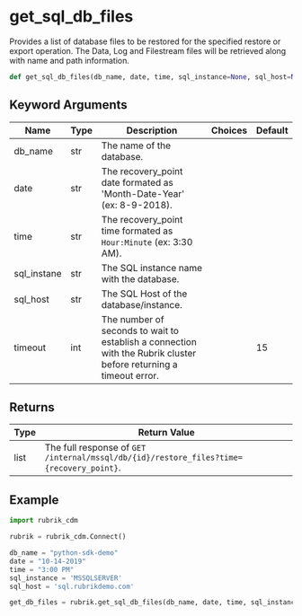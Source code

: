 # get_sql_db_files

Provides a list of database files to be restored for the specified restore or export operation. The Data, Log and Filestream files will be retrieved along with name and path information.
```py
def get_sql_db_files(db_name, date, time, sql_instance=None, sql_host=None, timeout=15)
```

## Keyword Arguments
| Name                      | Type | Description                                                                 | Choices | Default |
|---------------------------|------|-----------------------------------------------------------------------------|---------|---------|
| db_name                   | str  | The name of the database.                                                   |         |         |
| date                      | str  | The recovery_point date formated as 'Month-Date-Year' (ex: 8-9-2018).       |         |         |
| time                      | str  | The recovery_point time formated as `Hour:Minute` (ex: 3:30 AM).            |         |         |
| sql_instane               | str  | The SQL instance name with the database.                                    |         |         |
| sql_host                  | str  | The SQL Host of the database/instance.                                      |         |         |
| timeout                   | int  | The number of seconds to wait to establish a connection with the Rubrik cluster before returning a timeout error. |         |    15     |

## Returns
| Type | Return Value                                                                                  |
|------|-----------------------------------------------------------------------------------------------|
| list | The full response of `GET /internal/mssql/db/{id}/restore_files?time={recovery_point}`.       |
## Example
```py
import rubrik_cdm

rubrik = rubrik_cdm.Connect()

db_name = "python-sdk-demo"
date = "10-14-2019"
time = "3:00 PM"
sql_instance = 'MSSQLSERVER'
sql_host = 'sql.rubrikdemo.com'

get_db_files = rubrik.get_sql_db_files(db_name, date, time, sql_instance, sql_host)
```
